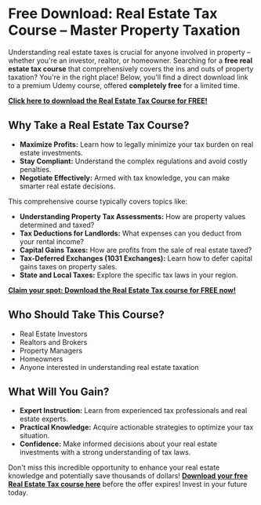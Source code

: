 # Free Download: Real Estate Tax Course – Master Property Taxation

Understanding real estate taxes is crucial for anyone involved in property – whether you're an investor, realtor, or homeowner.  Searching for a **free real estate tax course** that comprehensively covers the ins and outs of property taxation? You're in the right place!  Below, you'll find a direct download link to a premium Udemy course, offered **completely free** for a limited time.

[**Click here to download the Real Estate Tax Course for FREE!**](https://udemywork.com/real-estate-tax-course)

## Why Take a Real Estate Tax Course?

*   **Maximize Profits:** Learn how to legally minimize your tax burden on real estate investments.
*   **Stay Compliant:** Understand the complex regulations and avoid costly penalties.
*   **Negotiate Effectively:** Armed with tax knowledge, you can make smarter real estate decisions.

This comprehensive course typically covers topics like:

*   **Understanding Property Tax Assessments:** How are property values determined and taxed?
*   **Tax Deductions for Landlords:** What expenses can you deduct from your rental income?
*   **Capital Gains Taxes:** How are profits from the sale of real estate taxed?
*   **Tax-Deferred Exchanges (1031 Exchanges):** Learn how to defer capital gains taxes on property sales.
*   **State and Local Taxes:** Explore the specific tax laws in your region.

[**Claim your spot: Download the Real Estate Tax course for FREE now!**](https://udemywork.com/real-estate-tax-course)

## Who Should Take This Course?

*   Real Estate Investors
*   Realtors and Brokers
*   Property Managers
*   Homeowners
*   Anyone interested in understanding real estate taxation

## What Will You Gain?

*   **Expert Instruction:** Learn from experienced tax professionals and real estate experts.
*   **Practical Knowledge:** Acquire actionable strategies to optimize your tax situation.
*   **Confidence:** Make informed decisions about your real estate investments with a strong understanding of tax laws.

Don't miss this incredible opportunity to enhance your real estate knowledge and potentially save thousands of dollars! **[Download your free Real Estate Tax course here](https://udemywork.com/real-estate-tax-course)** before the offer expires!  Invest in your future today.
